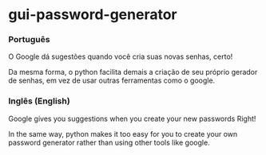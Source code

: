 # gui-password-generator
<h3>Português</h3>

O Google dá sugestões quando você cria suas novas senhas, certo!

Da mesma forma, o python facilita demais a criação de seu próprio gerador de senhas, em vez de usar outras ferramentas como o google.

<h3>Inglês (English)</h3>

Google gives you suggestions when you create your new passwords Right!

In the same way, python makes it too easy for you to create your own password generator rather than using other tools like google.